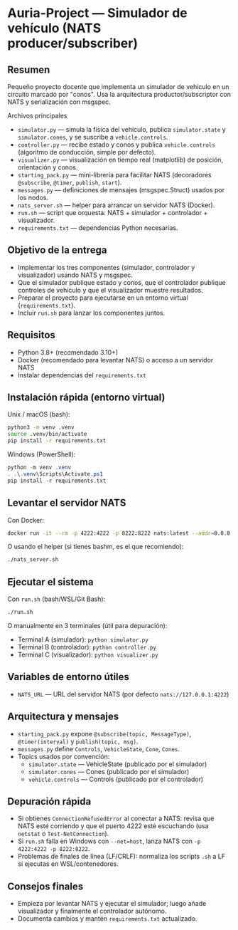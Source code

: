 # Auria-Project — Simulador de vehículo (NATS producer/subscriber)

Resumen
-------
Pequeño proyecto docente que implementa un simulador de vehículo en un circuito marcado por "conos". Usa la arquitectura productor/subscriptor con NATS y serialización con msgspec.

Archivos principales 
- `simulator.py` — simula la física del vehículo, publica `simulator.state` y `simulator.cones`, y se suscribe a `vehicle.controls`.
- `controller.py` — recibe estado y conos y publica `vehicle.controls` (algoritmo de conducción, simple por defecto).
- `visualizer.py` — visualización en tiempo real (matplotlib) de posición, orientación y conos.
- `starting_pack.py` — mini-librería para facilitar NATS (decoradores `@subscribe`, `@timer`, `publish`, `start`).
- `messages.py` — definiciones de mensajes (msgspec.Struct) usados por los nodos.
- `nats_server.sh` — helper para arrancar un servidor NATS (Docker).
- `run.sh` — script que orquesta: NATS + simulador + controlador + visualizador.
- `requirements.txt` — dependencias Python necesarias.

Objetivo de la entrega
---------------------
- Implementar los tres componentes (simulador, controlador y visualizador) usando NATS y msgspec.
- Que el simulador publique estado y conos, que el controlador publique controles de vehículo y que el visualizador muestre resultados.
- Preparar el proyecto para ejecutarse en un entorno virtual (`requirements.txt`).
- Incluir `run.sh` para lanzar los componentes juntos.

Requisitos
----------
- Python 3.8+ (recomendado 3.10+)
- Docker (recomendado para levantar NATS) o acceso a un servidor NATS
- Instalar dependencias del `requirements.txt`

Instalación rápida (entorno virtual)
-----------------------------------
Unix / macOS (bash):
```bash
python3 -m venv .venv
source .venv/bin/activate
pip install -r requirements.txt
```

Windows (PowerShell):
```powershell
python -m venv .venv
. .\.venv\Scripts\Activate.ps1
pip install -r requirements.txt
```

Levantar el servidor NATS
-------------------------
Con Docker:
```bash
docker run -it --rm -p 4222:4222 -p 8222:8222 nats:latest --addr=0.0.0.0 --http_port=8222
```
O usando el helper (si tienes bashm, es el que recomiendo):
```bash
./nats_server.sh
```

Ejecutar el sistema
-------------------
Con `run.sh` (bash/WSL/Git Bash):
```bash
./run.sh
```

O manualmente en 3 terminales (útil para depuración):
- Terminal A (simulador): `python simulator.py`
- Terminal B (controlador): `python controller.py`
- Terminal C (visualizador): `python visualizer.py`

Variables de entorno útiles
--------------------------
- `NATS_URL` — URL del servidor NATS (por defecto `nats://127.0.0.1:4222`)

Arquitectura y mensajes
-----------------------
- `starting_pack.py` expone `@subscribe(topic, MessageType)`, `@timer(interval)` y `publish(topic, msg)`.
- `messages.py` define `Controls`, `VehicleState`, `Cone`, `Cones`.
- Topics usados por convención:
  - `simulator.state` — VehicleState (publicado por el simulador)
  - `simulator.cones` — Cones (publicado por el simulador)
  - `vehicle.controls` — Controls (publicado por el controlador)

Depuración rápida
-----------------
- Si obtienes `ConnectionRefusedError` al conectar a NATS: revisa que NATS esté corriendo y que el puerto 4222 esté escuchando (usa `netstat` o `Test-NetConnection`).
- Si `run.sh` falla en Windows con `--net=host`, lanza NATS con `-p 4222:4222 -p 8222:8222`.
- Problemas de finales de línea (LF/CRLF): normaliza los scripts `.sh` a LF si ejecutas en WSL/contenedores.

Consejos finales
----------------
- Empieza por levantar NATS y ejecutar el simulador; luego añade visualizador y finalmente el controlador autónomo.
- Documenta cambios y mantén `requirements.txt` actualizado.

